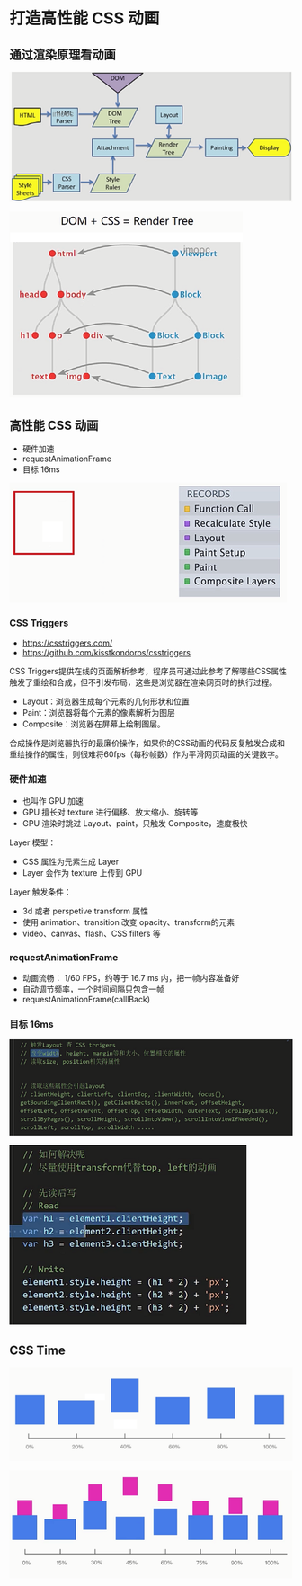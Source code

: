 # 打造高性能 CSS 动画

## 通过渲染原理看动画

![css-b.PNG](./img/css-b.PNG)

![](./img/css+dom.PNG)

## 高性能 CSS 动画

- 硬件加速
- requestAnimationFrame
- 目标 16ms

![css-2](./img/css-2.PNG)

### CSS Triggers

- https://csstriggers.com/
- https://github.com/kisstkondoros/csstriggers

CSS Triggers提供在线的页面解析参考，程序员可通过此参考了解哪些CSS属性触发了重绘和合成，但不引发布局，这些是浏览器在渲染网页时的执行过程。

- Layout：浏览器生成每个元素的几何形状和位置
- Paint：浏览器将每个元素的像素解析为图层
- Composite：浏览器在屏幕上绘制图层。

合成操作是浏览器执行的最廉价操作，如果你的CSS动画的代码反复触发合成和重绘操作的属性，则很难将60fps（每秒帧数）作为平滑网页动画的关键数字。

### 硬件加速

- 也叫作 GPU 加速
- GPU 擅长对 texture 进行偏移、放大缩小、旋转等
- GPU 渲染时跳过 Layout、paint，只触发 Composite，速度极快

Layer 模型：

- CSS 属性为元素生成 Layer
- Layer 会作为 texture 上传到 GPU

 Layer 触发条件：

- 3d 或者 perspetive transform 属性
- 使用 animation、transition 改变 opacity、transform的元素
- video、canvas、flash、CSS filters 等

### requestAnimationFrame

- 动画流畅： 1/60 FPS，约等于 16.7 ms 内，把一帧内容准备好
- 自动调节频率，一个时间间隔只包含一帧
- requestAnimationFrame(calllBack)

### 目标 16ms

![css-layout.PNG](./img/css-layout.PNG)

![css-layout-1.PNG](./img/css-layout-1.PNG)

## CSS Time

![CSS-Time.PNG](./img/CSS-Time.PNG)

![CSS-Time-1.PNG](./img/CSS-Time-1.PNG)
